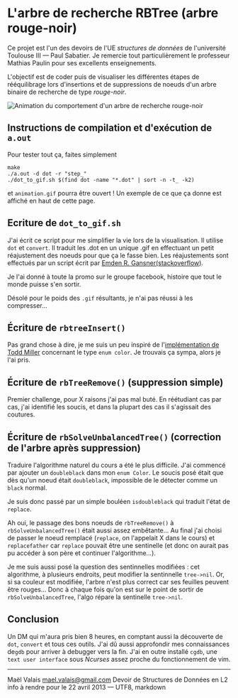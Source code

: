 # L'arbre de recherche RBTree (arbre rouge-noir)

Ce projet est l'un des devoirs de l'UE _structures de données_ de
l'université Toulouse III — Paul Sabatier. Je remercie tout
particulièrement le professeur Mathias Paulin pour ses excellents
enseignements.

L'objectif est de coder puis de visualiser les différentes étapes de
rééquilibrage lors d'insertions et de suppressions de noeuds d'un arbre
binaire de recherche de type _rouge-noir_.

![Animation du comportement d'un arbre de recherche rouge-noir](https://cdn.rawgit.com/maelvalais/comportement-arbre-rouge-noir-avec-dot/a5affb42/exemple_animation.gif)

## Instructions de compilation et d'exécution de `a.out`

Pour tester tout ça, faites simplement

    make
    ./a.out -d dot -r "step_"
    ./dot_to_gif.sh $(find dot -name "*.dot" | sort -n -t_ -k2)

et `animation.gif` pourra être ouvert ! Un exemple de ce que ça donne est
affiché en haut de cette page.

## Ecriture de `dot_to_gif.sh`

J'ai écrit ce script pour me simplifier la vie lors de la visualisation. Il
utilise `dot` et `convert`. Il traduit les .dot en un unique .gif en
effectuant un petit réajustement des noeuds pour que ça le fasse bien. Les
réajustements sont effectués par un script écrit par
[Emden R. Gansner(stackoverflow)](http://stackoverflow.com/questions/10902745/enforcing-horizontal-node-ordering-in-a-dot-tree).

Je l'ai donné à toute la promo sur le groupe facebook, histoire que tout le
monde puisse s'en sortir.

Désolé pour le poids des `.gif` résultants, je n'ai pas réussi à les compresser...

## Écriture de `rbtreeInsert()`

Pas grand chose à dire, je me suis un peu inspiré de l'[implémentation de Todd Miller](http://www.opensource.apple.com/source/sudo/sudo-46/src/redblack.h) concernant
le type `enum color`. Je trouvais ça sympa, alors je l'ai pris.

## Écriture de `rbTreeRemove()` (suppression simple)

Premier challenge, pour X raisons j'ai pas mal buté. En réétudiant cas par
cas, j'ai identifié les soucis, et dans la plupart des cas il s'agissait
des coutures.

## Écriture de `rbSolveUnbalancedTree()` (correction de l'arbre après suppression)

Traduire l'algorithme naturel du cours a été le plus difficile. J'ai
commencé par ajouter un `doubleblack` dans mon `enum Color`. Le soucis posé
était que dès qu'un noeud était `doubleblack`, impossible de le détecter
comme un `black` normal.

Je suis donc passé par un simple bouléen `isdoubleblack` qui traduit l'état
de `replace`.

Ah oui, le passage des bons noeuds de `rbTreeRemove()` à
`rbSolveUnbalancedTree()` était aussi assez embêtante... Au final j'ai
choisi de passer le noeud remplacé (`replace`, on l'appelait X dans le
cours) et `replacefather` car `replace` pouvait être une sentinelle (et
donc on aurait pas pu accéder à son père et continuer l'algorithme...).

Je me suis aussi posé la question des sentinnelles modifiées : cet
algorithme, à plusieurs endroits, peut modifier la sentinnelle `tree->nil`.
Or, si sa couleur est modifiée, l'arbre n'est plus correct car ses feuilles
peuvent être rouges... Donc à chaque fois qu'on est sur le point de sortir
de `rbSolveUnbalancedTree`, l'algo répare la sentinelle `tree->nil`.

## Conclusion

Un DM qui m'aura pris bien 8 heures, en comptant aussi la découverte de
`dot`, `convert` et tous ces outils. J'ai dû aussi approfondir mes
connaissances de`gdb` pour arriver à debugger vers la fin. J'ai en outre
installé `cgdb`, une `text user interface` sous _Ncurses_ assez proche du
fonctionnement de vim.

---

Maël Valais <mael.valais@gmail.com>
Devoir de Structures de Données en L2 info à rendre pour le 22 avril 2013 — UTF8, markdown
